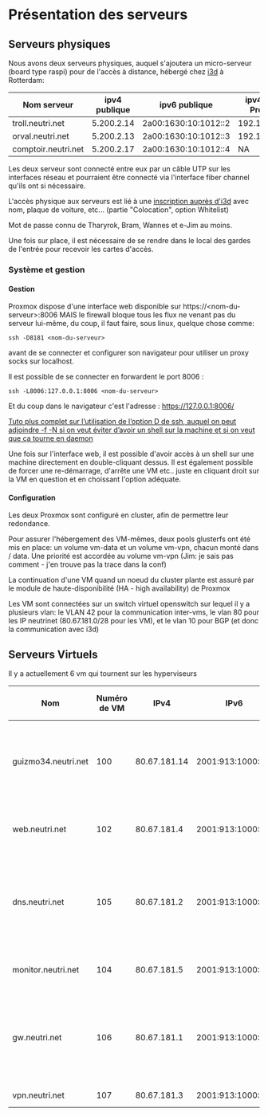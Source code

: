 # Présentation des serveurs

## Serveurs physiques

Nous avons deux serveurs physiques, auquel s'ajoutera un micro-serveur (board type raspi) pour de l'accès à distance, hébergé chez [i3d](https://www.i3d.net/contact/) à Rotterdam:

| Nom serveur        |       ipv4 publique      |   ipv6 publique                          | ipv4 privée Proxmox | ipv4 privée VM's
| ----------------   |  -------------  | ---------|-----------|----|
|  troll.neutri.net  |    5.200.2.14   |  2a00:1630:10:1012::2   | 192.168.100.2 |10.10.10.14|
|  orval.neutri.net  |    5.200.2.13   |  2a00:1630:10:1012::3   |192.168.100.3|10.10.10.13|
|comptoir.neutri.net |    5.200.2.17   |  2a00:1630:10:1012::4   |NA|NA|

Les deux serveur sont connecté entre eux par un câble UTP sur les interfaces réseau et pourraient être connecté via l'interface fiber channel qu'ils ont si nécessaire. 

L'accès physique aux serveurs est lié à une [inscription auprès d'i3d](https://customer.i3d.net/controlpanel/) avec nom, plaque de voiture, etc... (partie "Colocation", option Whitelist)

Mot de passe connu de Tharyrok, Bram, Wannes et e-Jim au moins. 

Une fois sur place, il est nécessaire de se rendre dans le local des gardes de l'entrée pour recevoir les cartes d'accès.

### Système et gestion

#### Gestion

Proxmox dispose d'une interface web disponible sur https://\<nom-du-serveur\>:8006 MAIS le firewall bloque tous les flux ne venant pas du serveur lui-même, du coup, il faut faire, sous linux, quelque chose comme:

`ssh -D8181 <nom-du-serveur>`

avant de se connecter et configurer son navigateur pour utiliser un proxy socks sur localhost.

Il est possible de se connecter en forwardent le port 8006 : 

`ssh -L8006:127.0.0.1:8006 <nom-du-serveur>`

Et du coup dans le navigateur c'est l'adresse : https://127.0.0.1:8006/


[Tuto plus complet sur l’utilisation de l’option D de ssh, auquel on peut adjoindre -f -N si on veut éviter d’avoir un shell sur la machine et si on veut que ça tourne en daemon](https://ma.ttias.be/socks-proxy-linux-ssh-bypass-content-filters/)

Une fois sur l'interface web, il est possible d'avoir accès à un shell sur une machine directement en double-cliquant dessus. 
Il est également possible de forcer une re-démarrage, d'arrête une VM etc.. juste en cliquant droit sur la VM en question et en choissant l'option adéquate.

#### Configuration

Les deux Proxmox sont configuré en cluster, afin de permettre leur redondance.

Pour assurer l'hébergement des VM-mêmes, deux pools glusterfs ont été mis en place: un volume vm-data et un volume vm-vpn, chacun monté dans / data.
Une priorité est accordée au volume vm-vpn (Jim: je sais pas comment - j'en trouve pas la trace dans la conf)

La continuation d'une VM quand un noeud du cluster plante est assuré par le module de haute-disponibilité (HA - high availability) de Proxmox

Les VM sont connectées sur un switch virtuel openswitch sur lequel il y a plusieurs vlan: le VLAN 42 pour la communication inter-vms, le vlan 80 pour les IP neutrinet (80.67.181.0/28 pour les VM), et le vlan 10 pour BGP (et donc la communication avec i3d)

## Serveurs Virtuels

Il y a actuellement 6 vm qui tournent sur les hyperviseurs

|Nom | Numéro de VM | IPv4 | IPv6 |IPv4 privée VM (VLAN 42) |Utilité |
|----|--------------|------|------|--------|--------|
|guizmo34.neutri.net|100|80.67.181.14|2001:913:1000::14||VM mise à disposition de gizmo34 (ex-gitoyen). Fourni entre autre [un smokeping](http://duvel.jesuisfrancobelge.eu/cgi-bin/smokeping.cgi)|
|web.neutri.net|102|80.67.181.4|2001:913:1000::4|172.16.42.4| Serveur web - sert tous nos services (site, nextcloud,...)|
|dns.neutri.net|105|80.67.181.2|2001:913:1000::2|172.16.42.2| Serveur DNS, ne sert que les zones reverse pour l'instant (le DNS forward est hébergé par Gandi)|
|monitor.neutri.net|104|80.67.181.5|2001:913:1000::5|172.16.42.5| Serveur de monitoring - pas encore up|
|gw.neutri.net|106|80.67.181.1|2001:913:1000::1|172.16.42.1| Routeur - annonce nos route et sert de passerelle vers le net pour toutes les IP Neutrinet|
|vpn.neutri.net|107|80.67.181.3|2001:913:1000::3|172.16.42.3| Gère le VPN, rien que ça...|

